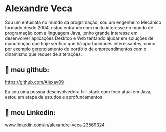 
# Alexandre Veca

Sou um entusiata no mundo da programação, sou um engenheiro Mecânico formado desde 2004, estou entrando com muito interesse no mundo de programação com a linguagem Java, tenho grande interesse em desenvolver aplicações Desktop e Web tentando ajudar em soluções de manutenção que hoje verifico que há oportunidades interessantes, como por exemplo gerenciamento de portfólio de empreendimentos com o dinamismo que requer de alterações.







## 🚀 meu github:


https://github.com/Alexav09


Eu sou uma pessoa desenvolvedora full-stack com foco atual em Java, estou em etapa de estudos e aprofundamentos

## 🚀 meu Linkedin: 

www.linkedin.com/in/alexandre-veca-23569324